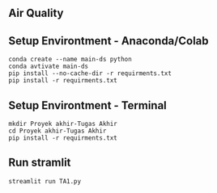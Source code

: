 ## Air Quality
## Setup Environtment - Anaconda/Colab
```
conda create --name main-ds python
conda avtivate main-ds
pip install --no-cache-dir -r requirments.txt
pip install -r requirments.txt
```
## Setup Environtment - Terminal
```
mkdir Proyek akhir-Tugas Akhir
cd Proyek akhir-Tugas Akhir
pip install -r requirments.txt
```
## Run stramlit
```
streamlit run TA1.py

